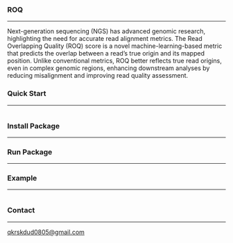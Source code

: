### ROQ
----------------
Next-generation sequencing (NGS) has advanced genomic research, highlighting the need for accurate read alignment metrics. The Read Overlapping Quality (ROQ) score is a novel machine-learning-based metric that predicts the overlap between a read’s true origin and its mapped position. Unlike conventional metrics, ROQ better reflects true read origins, even in complex genomic regions, enhancing downstream analyses by reducing misalignment and improving read quality assessment.

### Quick Start
----------------

```bash

```

### Install Package
----------------

### Run Package
----------------

### Example
----------------
```bash

```

### Contact
----------------
qkrskdud0805@gmail.com

